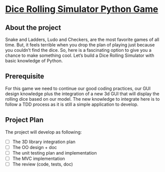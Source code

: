 # [Dice Rolling Simulator Python Game](https://data-flair.training/blogs/dice-rolling-simulator-python/)
## About the project

Snake and Ladders, Ludo and Checkers, are the most favorite games of all time. 
But, it feels terrible when you drop the plan of playing just because you
couldn’t find the dice. So, here is a fascinating option to give you a chance
to make something cool. Let’s build a Dice Rolling Simulator with basic
knowledge of Python.

## Prerequisite
For this game we need to continue our good coding practices, our GUI design
knowledge plus the integration of a new 3d GUI that will display the rolling
dice based on our model. The new knowledge to integrate here is to follow a
TDD process as it is still a simple application to develop.

## Project Plan
The project will develop as following:

- [ ] The 3D library integration plan
- [ ] The OO design + doc
- [ ] The unit testing plan and implementation
- [ ] The MVC implementation
- [ ] The review (code, tests, doc)